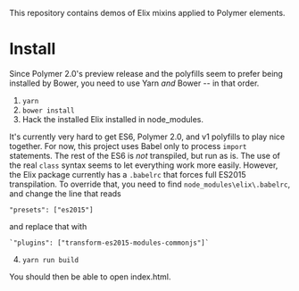 This repository contains demos of Elix mixins applied to Polymer elements.

# Install

Since Polymer 2.0's preview release and the polyfills seem to prefer being
installed by Bower, you need to use Yarn _and_ Bower -- in that order.

1. `yarn`
2. `bower install`
3. Hack the installed Elix installed in node_modules.

  It's currently very hard to get ES6, Polymer 2.0, and v1 polyfills to
  play nice together. For now, this project uses Babel only to process `import`
  statements. The rest of the ES6 is *not* transpiled, but run as is. The use of
  the real `class` syntax seems to let everything work more easily. However, the
  Elix package currently has a `.babelrc` that forces full ES2015 transpilation.
  To override that, you need to find `node_modules\elix\.babelrc`, and change
  the line that reads

  `"presets": ["es2015"]`

  and replace that with

    `"plugins": ["transform-es2015-modules-commonjs"]`

4. `yarn run build`

You should then be able to open index.html.
